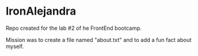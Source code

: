 # IronAlejandra

Repo created for the lab #2 of he FrontEnd bootcamp.

Mission was to create a file named "about.txt" and to add a fun fact about myself. 
